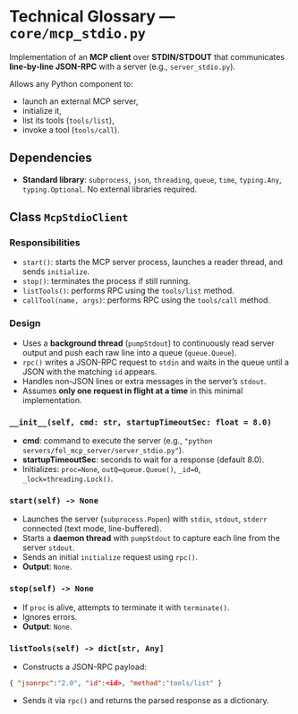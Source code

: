 # Technical Glossary — `core/mcp_stdio.py`

Implementation of an **MCP client** over **STDIN/STDOUT** that communicates **line-by-line JSON-RPC** with a server (e.g., `server_stdio.py`).

Allows any Python component to:

* launch an external MCP server,
* initialize it,
* list its tools (`tools/list`),
* invoke a tool (`tools/call`).

## Dependencies

* **Standard library**: `subprocess`, `json`, `threading`, `queue`, `time`, `typing.Any`, `typing.Optional`.
  No external libraries required.

## Class `McpStdioClient`

### Responsibilities

* `start()`: starts the MCP server process, launches a reader thread, and sends `initialize`.
* `stop()`: terminates the process if still running.
* `listTools()`: performs RPC using the `tools/list` method.
* `callTool(name, args)`: performs RPC using the `tools/call` method.

### Design

* Uses a **background thread** (`pumpStdout`) to continuously read server output and push each raw line into a queue (`queue.Queue`).
* `rpc()` writes a JSON-RPC request to `stdin` and waits in the queue until a JSON with the matching `id` appears.
* Handles non-JSON lines or extra messages in the server’s `stdout`.
* Assumes **only one request in flight at a time** in this minimal implementation.

### `__init__(self, cmd: str, startupTimeoutSec: float = 8.0)`

* **cmd**: command to execute the server (e.g., `"python servers/fel_mcp_server/server_stdio.py"`).
* **startupTimeoutSec**: seconds to wait for a response (default 8.0).
* Initializes: `proc=None`, `outQ=queue.Queue()`, `_id=0`, `_lock=threading.Lock()`.

### `start(self) -> None`

* Launches the server (`subprocess.Popen`) with `stdin`, `stdout`, `stderr` connected (text mode, line-buffered).
* Starts a **daemon thread** with `pumpStdout` to capture each line from the server `stdout`.
* Sends an initial `initialize` request using `rpc()`.
* **Output**: `None`.

### `stop(self) -> None`

* If `proc` is alive, attempts to terminate it with `terminate()`.
* Ignores errors.
* **Output**: `None`.

### `listTools(self) -> dict[str, Any]`

* Constructs a JSON-RPC payload:

```json
{ "jsonrpc":"2.0", "id":<id>, "method":"tools/list" }
```

* Sends it via `rpc()` and returns the parsed response as a dictionary.
